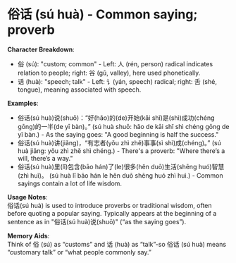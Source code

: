 # **俗话 (sú huà) - Common saying; proverb**

**Character Breakdown**:  
- 俗 (sú): "custom; common" - Left: 人 (rén, person) radical indicates relation to people; right: 谷 (gǔ, valley), here used phonetically.  
- 话 (huà): "speech; talk" - Left: 讠(yán, speech) radical; right: 舌 (shé, tongue), meaning associated with speech.

**Examples**:  
- 俗话(sú huà)说(shuō)：“好(hǎo)的(de)开始(kāi shǐ)是(shì)成功(chéng gōng)的一半(de yī bàn)。” (sú huà shuō: hǎo de kāi shǐ shì chéng gōng de yī bàn.) - As the saying goes: "A good beginning is half the success."  
- 俗话(sú huà)讲(jiǎng)，“有志者(yǒu zhì zhě)事事(sì shì)成(chéng)。” (sú huà jiǎng: yǒu zhì zhě shì chéng.) - There's a proverb: "Where there’s a will, there’s a way."  
- 俗话(sú huà)里(lǐ)包含(bāo hán)了(le)很多(hěn duō)生活(shēng huó)智慧(zhì huì)。 (sú huà lǐ bāo hán le hěn duō shēng huó zhì huì.) - Common sayings contain a lot of life wisdom.

**Usage Notes**:  
俗话(sú huà) is used to introduce proverbs or traditional wisdom, often before quoting a popular saying. Typically appears at the beginning of a sentence as in "俗话(sú huà)说(shuō)" (“as the saying goes”).

**Memory Aids**:  
Think of 俗 (sú) as “customs” and 话 (huà) as “talk”-so 俗话 (sú huà) means “customary talk” or “what people commonly say.”